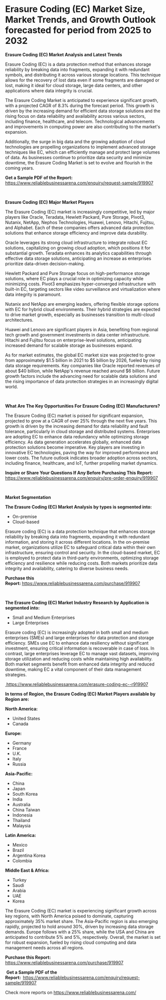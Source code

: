<p><h1>Erasure Coding (EC) Market Size, Market Trends, and Growth Outlook forecasted for period from 2025 to 2032</h1></p><p><strong>Erasure Coding (EC) Market Analysis and Latest Trends</strong></p>
<p><p>Erasure Coding (EC) is a data protection method that enhances storage reliability by breaking data into fragments, expanding it with redundant symbols, and distributing it across various storage locations. This technique allows for the recovery of lost data even if some fragments are damaged or lost, making it ideal for cloud storage, large data centers, and other applications where data integrity is crucial.</p><p>The Erasure Coding Market is anticipated to experience significant growth, with a projected CAGR of 8.3% during the forecast period. This growth is driven by the increasing demand for efficient data storage solutions and the rising focus on data reliability and availability across various sectors, including finance, healthcare, and telecom. Technological advancements and improvements in computing power are also contributing to the market's expansion. </p><p>Additionally, the surge in big data and the growing adoption of cloud technologies are propelling organizations to implement advanced storage techniques like EC, which can efficiently manage and protect large volumes of data. As businesses continue to prioritize data security and minimize downtime, the Erasure Coding Market is set to evolve and flourish in the coming years.</p></p>
<p><strong>Get a Sample PDF of the Report:&nbsp;</strong> <a href="https://www.reliablebusinessarena.com/enquiry/request-sample/919907?utm_campaign=2805&utm_medium=2&utm_source=Github&utm_content=ia&utm_term=11032025&utm_id=erasure-coding-ec">https://www.reliablebusinessarena.com/enquiry/request-sample/919907</a></p>
<p>&nbsp;</p>
<p><strong>Erasure Coding (EC) Major Market Players</strong></p>
<p><p>The Erasure Coding (EC) market is increasingly competitive, led by major players like Oracle, Teradata, Hewlett Packard, Pure Storage, Pivot3, Nutanix, NetApp, Nephos Technologies, Huawei, Lenovo, Hitachi, Fujitsu, and Alphabet. Each of these companies offers advanced data protection solutions that enhance storage efficiency and improve data durability.</p><p>Oracle leverages its strong cloud infrastructure to integrate robust EC solutions, capitalizing on growing cloud adoption, which positions it for substantial growth. Teradata enhances its analytics capabilities through effective data storage solutions, anticipating an increase as enterprises prioritize data-driven decision-making.</p><p>Hewlett Packard and Pure Storage focus on high-performance storage solutions, where EC plays a crucial role in optimizing capacity while minimizing costs. Pivot3 emphasizes hyper-converged infrastructure with built-in EC, targeting sectors like video surveillance and virtualization where data integrity is paramount.</p><p>Nutanix and NetApp are emerging leaders, offering flexible storage options with EC for hybrid cloud environments. Their hybrid strategies are expected to drive market growth, especially as businesses transition to multi-cloud architectures.</p><p>Huawei and Lenovo are significant players in Asia, benefiting from regional tech growth and government investments in data center infrastructure. Hitachi and Fujitsu focus on enterprise-level solutions, anticipating increased demand for scalable storage as businesses expand.</p><p>As for market estimates, the global EC market size was projected to grow from approximately $1.5 billion in 2021 to $5 billion by 2026, fueled by rising data storage requirements. Key companies like Oracle reported revenues of about $40 billion, while NetApp's revenue reached around $6 billion. Future growth factors include the advancing need for scalable data solutions and the rising importance of data protection strategies in an increasingly digital world.</p></p>
<p>&nbsp;</p>
<p><strong>What Are The Key Opportunities For Erasure Coding (EC) Manufacturers?</strong></p>
<p><p>The Erasure Coding (EC) market is poised for significant expansion, projected to grow at a CAGR of over 25% through the next five years. This growth is driven by the increasing demand for data reliability and fault tolerance, particularly in cloud storage and distributed systems. Enterprises are adopting EC to enhance data redundancy while optimizing storage efficiency. As data generation accelerates globally, enhanced data protection solutions become imperative. Key players are investing in innovative EC technologies, paving the way for improved performance and lower costs. The future outlook indicates broader adoption across sectors, including finance, healthcare, and IoT, further propelling market dynamics.</p></p>
<p><strong>Inquire or Share Your Questions If Any Before Purchasing This Report:</strong> <a href="https://www.reliablebusinessarena.com/enquiry/pre-order-enquiry/919907?utm_campaign=2805&utm_medium=2&utm_source=Github&utm_content=ia&utm_term=11032025&utm_id=erasure-coding-ec">https://www.reliablebusinessarena.com/enquiry/pre-order-enquiry/919907</a></p>
<p>&nbsp;</p>
<p><strong>Market Segmentation</strong></p>
<p><strong>The Erasure Coding (EC) Market Analysis by types is segmented into:</strong></p>
<p><ul><li>On-premise</li><li>Cloud-based</li></ul></p>
<p><p>Erasure coding (EC) is a data protection technique that enhances storage reliability by breaking data into fragments, expanding it with redundant information, and storing it across different locations. In the on-premise market, organizations utilize EC to safeguard critical data within their own infrastructure, ensuring control and security. In the cloud-based market, EC is employed to protect data in third-party environments, optimizing storage efficiency and resilience while reducing costs. Both markets prioritize data integrity and availability, catering to diverse business needs.</p></p>
<p><strong>Purchase this Report:&nbsp;</strong><a href="https://www.reliablebusinessarena.com/purchase/919907?utm_campaign=2805&utm_medium=2&utm_source=Github&utm_content=ia&utm_term=11032025&utm_id=erasure-coding-ec">https://www.reliablebusinessarena.com/purchase/919907</a></p>
<p>&nbsp;</p>
<p><strong>The Erasure Coding (EC) Market Industry Research by Application is segmented into:</strong></p>
<p><ul><li>Small and Medium Enterprises</li><li>Large Enterprises</li></ul></p>
<p><p>Erasure coding (EC) is increasingly adopted in both small and medium enterprises (SMEs) and large enterprises for data protection and storage efficiency. SMEs use EC to enhance data resiliency without significant investment, ensuring critical information is recoverable in case of loss. In contrast, large enterprises leverage EC to manage vast datasets, improving storage utilization and reducing costs while maintaining high availability. Both market segments benefit from enhanced data integrity and reduced downtime, making EC a vital component of their data management strategies.</p></p>
<p><a href="https://www.reliablebusinessarena.com/erasure-coding-ec--r919907?utm_campaign=2805&utm_medium=2&utm_source=Github&utm_content=ia&utm_term=11032025&utm_id=erasure-coding-ec">&nbsp;https://www.reliablebusinessarena.com/erasure-coding-ec--r919907</a></p>
<p><strong>In terms of Region, the Erasure Coding (EC) Market Players available by Region are:</strong></p>
<p>
    <p> <strong> North America: </strong>
        <ul>
            <li>United States</li>
            <li>Canada</li>
        </ul>
        </p> 
    <p> <strong> Europe: </strong>
        <ul>
            <li>Germany</li>
            <li>France</li>
            <li>U.K.</li>
            <li>Italy</li>
            <li>Russia</li>
        </ul>
        </p> 
    <p> <strong> Asia-Pacific: </strong>
        <ul>
            <li>China</li>
            <li>Japan</li>
            <li>South Korea</li>
            <li>India</li>
            <li>Australia</li>
            <li>China Taiwan</li>
            <li>Indonesia</li>
            <li>Thailand</li>
            <li>Malaysia</li>
        </ul>
        </p> 
    <p> <strong> Latin America: </strong>
        <ul>
            <li>Mexico</li>
            <li>Brazil</li>
            <li>Argentina Korea</li>
            <li>Colombia</li>
        </ul>
        </p> 
    <p> <strong> Middle East & Africa: </strong>
        <ul>
            <li>Turkey</li>
            <li>Saudi</li>
            <li>Arabia</li>
            <li>UAE</li>
            <li>Korea</li>
        </ul>
    </p>
    </p>
<p><p>The Erasure Coding (EC) market is experiencing significant growth across key regions, with North America poised to dominate, capturing approximately 35% market share. The Asia-Pacific region is also emerging rapidly, projected to hold around 30%, driven by increasing data storage demands. Europe follows with a 25% share, while the USA and China are anticipated to contribute 5% and 5%, respectively. Overall, the market is set for robust expansion, fueled by rising cloud computing and data management needs across all regions.</p></p>
<p><strong>Purchase this Report: </strong><a href="https://www.reliablebusinessarena.com/purchase/919907?utm_campaign=2805&utm_medium=2&utm_source=Github&utm_content=ia&utm_term=11032025&utm_id=erasure-coding-ec">https://www.reliablebusinessarena.com/purchase/919907</a></p>
<p>&nbsp;<strong>Get a Sample PDF of the Report:&nbsp;&nbsp;</strong><a href="https://www.reliablebusinessarena.com/enquiry/request-sample/919907?utm_campaign=2805&utm_medium=2&utm_source=Github&utm_content=ia&utm_term=11032025&utm_id=erasure-coding-ec">https://www.reliablebusinessarena.com/enquiry/request-sample/919907</a></p>
<p><strong></strong></p>
<p>Check more reports on <a href="https://www.reliablebusinessarena.com/?utm_campaign=2805&utm_medium=2&utm_source=Github&utm_content=ia&utm_term=11032025&utm_id=erasure-coding-ec">https://www.reliablebusinessarena.com/</a></p>